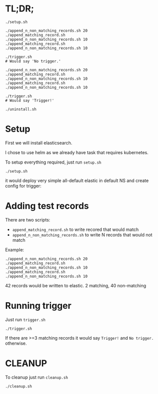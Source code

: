 TL;DR;
=====

```
./setup.sh

./append_n_non_matching_records.sh 20
./append_matching_record.sh
./append_n_non_matching_records.sh 10
./append_matching_record.sh
./append_n_non_matching_records.sh 10

./trigger.sh
# Would say 'No trigger.'

./append_n_non_matching_records.sh 20
./append_matching_record.sh
./append_n_non_matching_records.sh 10
./append_matching_record.sh
./append_n_non_matching_records.sh 10

./trigger.sh
# Would say 'Trigger!'

./uninstall.sh
```

Setup
=====

First we will install elasticsearch.

I chose to use helm as we already have task that requires kubernetes.

To setup everything required, just run `setup.sh`

```
./setup.sh
```

it would deploy very simple all-default elastic in default NS and create config for trigger:




Adding test records
===================

There are two scripts:

  - `append_matching_record.sh` to write recored that would match
  - `append_n_non_matching_records.sh` to write N records that would not match

Example:

```
./append_n_non_matching_records.sh 20
./append_matching_record.sh
./append_n_non_matching_records.sh 10
./append_matching_record.sh
./append_n_non_matching_records.sh 10
```

42 records would be written to elastic. 2 matching, 40 non-matching


Running trigger
===============

Just run `trigger.sh`

```
./trigger.sh
```

If there are >=3 matching records it would say `Trigger!` and `No trigger.` otherwise.


CLEANUP
=======

To cleanup just run `cleanup.sh`

```
./cleanup.sh
```
